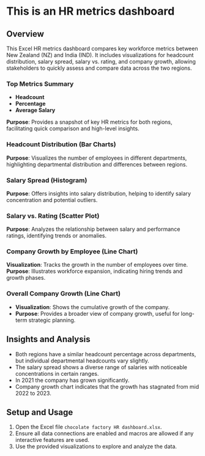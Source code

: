 # This is an HR metrics dashboard

## Overview
This Excel HR metrics dashboard compares key workforce metrics between New Zealand (NZ) and India (IND). It includes visualizations for headcount distribution, salary spread, salary vs. rating, and company growth, allowing stakeholders to quickly assess and compare data across the two regions.

### Top Metrics Summary
  - **Headcount**
  - **Percentage**
  - **Average Salary**
  
  **Purpose**: Provides a snapshot of key HR metrics for both regions, facilitating quick comparison and high-level insights.

### Headcount Distribution (Bar Charts)
**Purpose**: Visualizes the number of employees in different departments, highlighting departmental distribution and differences between regions.

### Salary Spread (Histogram)
**Purpose**: Offers insights into salary distribution, helping to identify salary concentration and potential outliers.

### Salary vs. Rating (Scatter Plot)
**Purpose**: Analyzes the relationship between salary and performance ratings, identifying trends or anomalies.

### Company Growth by Employee (Line Chart)
**Visualization**: Tracks the growth in the number of employees over time.
**Purpose**: Illustrates workforce expansion, indicating hiring trends and growth phases.

### Overall Company Growth (Line Chart)
- **Visualization**: Shows the cumulative growth of the company.
- **Purpose**: Provides a broader view of company growth, useful for long-term strategic planning.

## Insights and Analysis
- Both regions have a similar headcount percentage across departments, but individual departmental headcounts vary slightly.
- The salary spread shows a diverse range of salaries with noticeable concentrations in certain ranges.
- In 2021 the company has grown significantly.
- Company growth chart indicates that the growth has stagnated from mid 2022 to 2023.

## Setup and Usage
1. Open the Excel file `chocolate factory HR dashboard.xlsx`.
2. Ensure all data connections are enabled and macros are allowed if any interactive features are used.
3. Use the provided visualizations to explore and analyze the data.

